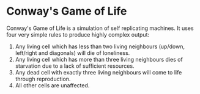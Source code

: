 # Conway's Game of Life

Conway's Game of Life is a simulation of self replicating machines. It uses
four very simple rules to produce highly complex output:

1. Any living cell which has less than two living neighbours (up/down, 
   left/right and diagonals) will die of loneliness.
2. Any living cell which has more than three living neighbours dies of 
   starvation due to a lack of sufficient resources.
3. Any dead cell with exactly three living neighbours will come to life through
   reproduction.
4. All other cells are unaffected.
